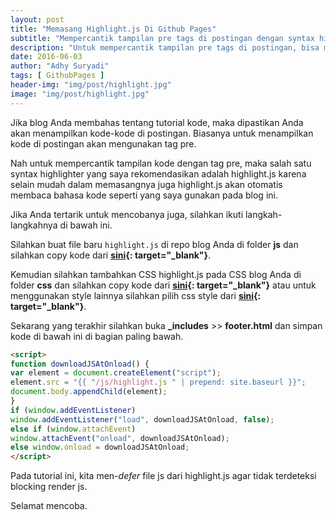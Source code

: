 ```yaml
---
layout: post
title: "Memasang Highlight.js Di Github Pages"
subtitle: "Mempercantik tampilan pre tags di postingan dengan syntax highlighter Highlight.js"
description: "Untuk mempercantik tampilan pre tags di postingan, bisa menggunakan syntax highlighter highlight.js yang dapat membaca semua bahasa kode."
date: 2016-06-03
author: "Adhy Suryadi"
tags: [ GithubPages ]
header-img: "img/post/highlight.jpg"
image: "img/post/highlight.jpg"
---
```


Jika blog Anda membahas tentang tutorial kode, maka dipastikan Anda akan menampilkan kode-kode di postingan. Biasanya untuk menampilkan kode di postingan akan mengunakan tag pre.

Nah untuk mempercantik tampilan kode dengan tag pre, maka salah satu syntax highlighter yang saya rekomendasikan adalah highlight.js karena selain mudah dalam memasangnya juga highlight.js akan otomatis membaca bahasa kode seperti yang saya gunakan pada blog ini.

Jika Anda tertarik untuk mencobanya juga, silahkan ikuti langkah-langkahnya di bawah ini.

Silahkan buat file baru `highlight.js` di repo blog Anda di folder **js** dan silahkan copy kode dari **[sini](https://github.com/KompiAjaib/public/blob/master/highlight.js "Kode js highlight.js"){: target="_blank"}**.

Kemudian silahkan tambahkan CSS highlight.js pada CSS blog Anda di folder **css** dan silahkan copy kode dari **[sini](https://github.com/KompiAjaib/public/blob/master/highlight.css "Kode css highlight.js"){: target="_blank"}** atau untuk menggunakan style lainnya silahkan pilih css style dari **[sini](https://highlightjs.org/static/demo/ "Kode css highlight.js"){: target="_blank"}**.

Sekarang yang terakhir silahkan buka **_includes** >> **footer.html** dan simpan kode di bawah ini di bagian paling bawah.

```html
<script>
function downloadJSAtOnload() {
var element = document.createElement("script");
element.src = "{{ "/js/highlight.js " | prepend: site.baseurl }}";
document.body.appendChild(element);
}
if (window.addEventListener)
window.addEventListener("load", downloadJSAtOnload, false);
else if (window.attachEvent)
window.attachEvent("onload", downloadJSAtOnload);
else window.onload = downloadJSAtOnload;
</script>
```

Pada tutorial ini, kita men-_defer_ file js dari highlight.js agar tidak terdeteksi blocking render js.

Selamat mencoba.
